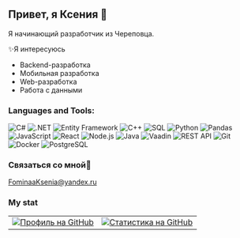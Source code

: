 ## Привет, я Ксения 👋

Я начинающий разработчик из Череповца.

✨Я интересуюсь
<ul>
  <li>Backend-разработка</li>
  <li>Мобильная разработка</li>
  <li>Web-разработка</li>
  <li>Работа с данными</li>
</ul>


### Languages and Tools:

![C#](https://img.shields.io/badge/c%23-%23239120.svg?style=for-the-badge&logo=c-sharp&logoColor=white)
![.NET](https://img.shields.io/badge/.NET-5C2D91?style=for-the-badge&logo=.net&logoColor=white)
![Entity Framework](https://img.shields.io/badge/Entity%20Framework-222222?style=for-the-badge&logo=entity-framework&logoColor=white)
![C++](https://img.shields.io/badge/c++-%2300599C.svg?style=for-the-badge&logo=c%2B%2B&logoColor=white)
![SQL](https://img.shields.io/badge/sql-%23000000.svg?style=for-the-badge&logo=sql&logoColor=white)
![Python](https://img.shields.io/badge/python-%230D1117.svg?style=for-the-badge&logo=python&logoColor=blue)
![Pandas](https://img.shields.io/badge/pandas-%23150458.svg?style=for-the-badge&logo=pandas&logoColor=white)
![JavaScript](https://img.shields.io/badge/javascript-%23323330.svg?style=for-the-badge&logo=javascript&logoColor=%23F7DF1E)
![React](https://img.shields.io/badge/react-%2320232a.svg?style=for-the-badge&logo=react&logoColor=%2361DAFB)
![Node.js](https://img.shields.io/badge/node.js-6DA55F?style=for-the-badge&logo=node.js&logoColor=white)
![Java](https://img.shields.io/badge/java-%23ED8B00.svg?style=for-the-badge&logo=java&logoColor=white)
![Vaadin](https://img.shields.io/badge/Vaadin-black?style=for-the-badge&logo=vaadin&logoColor=blue)
![REST API](https://img.shields.io/badge/REST-API-00B5E2?style=for-the-badge&logo=rest-api&logoColor=white)
![Git](https://img.shields.io/badge/git-%23F05033.svg?style=for-the-badge&logo=git&logoColor=white)
![Docker](https://img.shields.io/badge/docker-%230db7ed.svg?style=for-the-badge&logo=docker&logoColor=white)
![PostgreSQL](https://img.shields.io/badge/postgresql-%23316192.svg?style=for-the-badge&logo=postgresql&logoColor=white)

### Связаться со мной📮
FominaaKsenia@yandex.ru 

### My stat

<table>
  <tr><td>
    <a href="https://github.com/KsFomina"><img src="https://github-profile-summary-cards.vercel.app/api/cards/profile-details?username=KsFomina" alt="Профиль на GitHub" /></a>
  </td><td>
      <a href="https://github.com/KsFomina"><img src="https://github-profile-summary-cards.vercel.app/api/cards/stats?username=KsFomina" alt="Статистика на GitHub" /></a>
    </td></tr>
</table>

<!--
### Связь со мной

<a href="https://t.me/https://t.me/FomKsenon">
  <img src="https://img.shields.io/badge/Telegram-2CA5E0?style=for-the-badge&logo=telegram&logoColor=white" alt="Telegram" />
</a>

<a href="https://vk.com/your_vk_ksenip">
  <img src="https://img.shields.io/badge/VK-4684C9?style=for-the-badge&logo=vk&logoColor=white" alt="VK" />
</a>

<a href="mailto:FominaaKsenia@yandex.ru">
  <img src="https://img.shields.io/badge/Яндекс_Почта-4169E1?style=for-the-badge&logo=yandex&logoColor=white" alt="Яндекс Почта" />
</a>

-->


<!--
**KsFomina/KsFomina** is a ✨ _special_ ✨ repository because its `README.md` (this file) appears on your GitHub profile.

Here are some ideas to get you started:

- 🔭 I’m currently working on ...
- 🌱 I’m currently learning ...
- 👯 I’m looking to collaborate on ...
- 🤔 I’m looking for help with ...
- 💬 Ask me about ...
- 📫 How to reach me: ...
- 😄 Pronouns: ...
- ⚡ Fun fact: ...
-->
